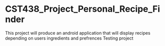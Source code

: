 # CST438_Project_Personal_Recipe_Finder
This project will produce an android application that will display recipes depending on users ingredients and prefrences
Testing project
